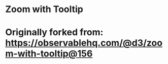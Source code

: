 # Zoom with Tooltip
#
# Originally forked from: https://observablehq.com/@d3/zoom-with-tooltip@156
#





